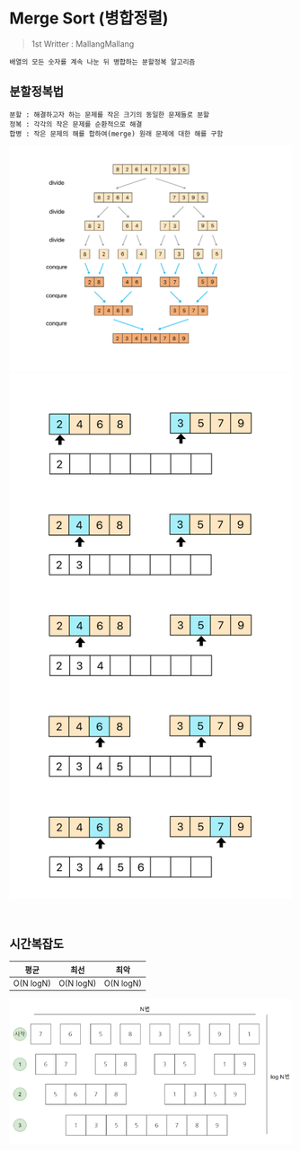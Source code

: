 # Merge Sort (병합정렬)
>1st Writter : MallangMallang
~~~
배열의 모든 숫자를 계속 나눈 뒤 병합하는 분할정복 알고리즘
~~~
    
## 분할정복법
~~~
분할 : 해결하고자 하는 문제를 작은 크기의 동일한 문제들로 분할
정복 : 각각의 작은 문제를 순환적으로 해결
합병 : 작은 문제의 해를 합하여(merge) 원래 문제에 대한 해를 구함
~~~

![screenshot](./img/img1.png)
![screenshot](./img/img2.png)

<br>

## 시간복잡도

 |평균|최선|최악|
 |:---: | :---: | :---: |  
 | O(N logN) | O(N logN) | O(N logN) |

 ![screenshot](./img/img3.png)

<br>

